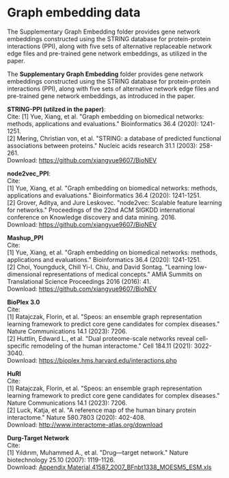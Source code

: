# Graph embedding data

The Supplementary Graph Embedding folder provides gene network embeddings constructed using the STRING database for protein-protein interactions (PPI), along with five sets of alternative replaceable network edge files and pre-trained gene network embeddings, as utilized in the paper.

The **Supplementary Graph Embedding** folder provides gene network embeddings constructed using the STRING database for protein-protein interactions (PPI), along with five sets of alternative network edge files and pre-trained gene network embeddings, as introduced in the paper.


**STRING-PPI (utilzed in the paper)**:   
Cite:
[1] Yue, Xiang, et al. "Graph embedding on biomedical networks: methods, applications and evaluations." Bioinformatics 36.4 (2020): 1241-1251.   
[2] Mering, Christian von, et al. "STRING: a database of predicted functional associations between proteins." Nucleic acids research 31.1 (2003): 258-261.  
Download: https://github.com/xiangyue9607/BioNEV

**node2vec_PPI**:  
Cite:  
[1] Yue, Xiang, et al. "Graph embedding on biomedical networks: methods, applications and evaluations." Bioinformatics 36.4 (2020): 1241-1251.   
[2] Grover, Aditya, and Jure Leskovec. "node2vec: Scalable feature learning for networks." Proceedings of the 22nd ACM SIGKDD international conference on Knowledge discovery and data mining. 2016.  
Download: https://github.com/xiangyue9607/BioNEV

**Mashup_PPI**  
Cite:  
[1] Yue, Xiang, et al. "Graph embedding on biomedical networks: methods, applications and evaluations." Bioinformatics 36.4 (2020): 1241-1251.   
[2] Choi, Youngduck, Chill Yi-I. Chiu, and David Sontag. "Learning low-dimensional representations of medical concepts." AMIA Summits on Translational Science Proceedings 2016 (2016): 41.  
Download: https://github.com/xiangyue9607/BioNEV

**BioPlex 3.0**  
Cite:  
[1] Ratajczak, Florin, et al. "Speos: an ensemble graph representation learning framework to predict core gene candidates for complex diseases." Nature Communications 14.1 (2023): 7206.  
[2] Huttlin, Edward L., et al. "Dual proteome-scale networks reveal cell-specific remodeling of the human interactome." Cell 184.11 (2021): 3022-3040.  
Download: https://bioplex.hms.harvard.edu/interactions.php  


**HuRI**  
Cite:  
[1] Ratajczak, Florin, et al. "Speos: an ensemble graph representation learning framework to predict core gene candidates for complex diseases." Nature Communications 14.1 (2023): 7206.   
[2] Luck, Katja, et al. "A reference map of the human binary protein interactome." Nature 580.7803 (2020): 402-408.  
Download: http://www.interactome-atlas.org/download  



**Durg-Target Network**  
Cite:  
[1] Yıldırım, Muhammed A., et al. "Drug—target network." Nature biotechnology 25.10 (2007): 1119-1126.   
Download: [Appendix Material 41587_2007_BFnbt1338_MOESM5_ESM.xls](https://www.nature.com/articles/nbt1338)
